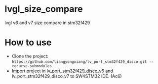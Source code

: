 # lvgl_size_compare
lvgl v6 and v7 size compare in stm32f429

# How to use

- Clone the project: ```https://github.com/liangyongxiang/lv_port_stm32f429_disco.git --recurse-submodules```
- Import project in lv_port_stm32f429_disco_v6 and lv_port_stm32f429_disco_v7 to SW4STM32 IDE. (Ac6) 

